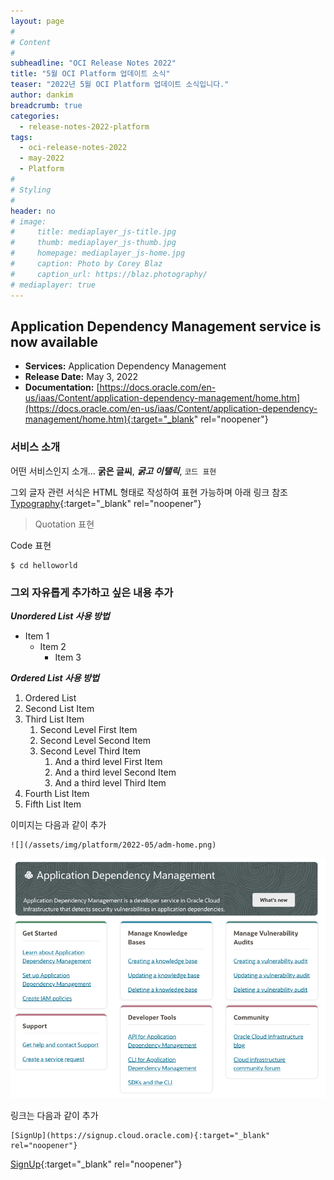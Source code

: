 ```yaml
---
layout: page
#
# Content
#
subheadline: "OCI Release Notes 2022"
title: "5월 OCI Platform 업데이트 소식"
teaser: "2022년 5월 OCI Platform 업데이트 소식입니다."
author: dankim
breadcrumb: true
categories:
  - release-notes-2022-platform
tags:
  - oci-release-notes-2022
  - may-2022
  - Platform
#
# Styling
#
header: no
# image:
#     title: mediaplayer_js-title.jpg
#     thumb: mediaplayer_js-thumb.jpg
#     homepage: mediaplayer_js-home.jpg
#     caption: Photo by Corey Blaz
#     caption_url: https://blaz.photography/
# mediaplayer: true
---
```


## Application Dependency Management service is now available
* **Services:** Application Dependency Management
* **Release Date:** May 3, 2022
* **Documentation:** [https://docs.oracle.com/en-us/iaas/Content/application-dependency-management/home.htm](https://docs.oracle.com/en-us/iaas/Content/application-dependency-management/home.htm){:target="_blank" rel="noopener"}

### 서비스 소개
어떤 서비스인지 소개... **굵은 글씨**, ***굵고 이탤릭***, ```코드 표현```

그외 글자 관련 서식은 HTML 형태로 작성하여 표현 가능하며 아래 링크 참조
[Typography](https://phlow.github.io/feeling-responsive/design/typography/typography/){:target="_blank" rel="noopener"}

> Quotation 표현

Code 표현
```
$ cd helloworld
```

### 그외 자유롭게 추가하고 싶은 내용 추가

***Unordered List 사용 방법***
* Item 1
  * Item 2
    * Item 3

***Ordered List 사용 방법***

1. Ordered List
1. Second List Item
1. Third List Item
    1. Second Level First Item
    1. Second Level Second Item
    1. Second Level Third Item
        1. And a third level First Item
        1. And a third level Second Item
        1. And a third level Third Item
1. Fourth List Item
1. Fifth List Item

이미지는 다음과 같이 추가
```
![](/assets/img/platform/2022-05/adm-home.png)
```
![](/assets/img/platform/2022-05/adm-home.png)

링크는 다음과 같이 추가
```
[SignUp](https://signup.cloud.oracle.com){:target="_blank" rel="noopener"}
```
[SignUp](https://signup.cloud.oracle.com){:target="_blank" rel="noopener"}